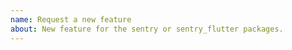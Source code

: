 ```yaml
---
name: Request a new feature
about: New feature for the sentry or sentry_flutter packages.
---
```


<!-- Please clarify if this feature is for Flutter or just Dart (i.e AngularDart, CLI, Server) -->
